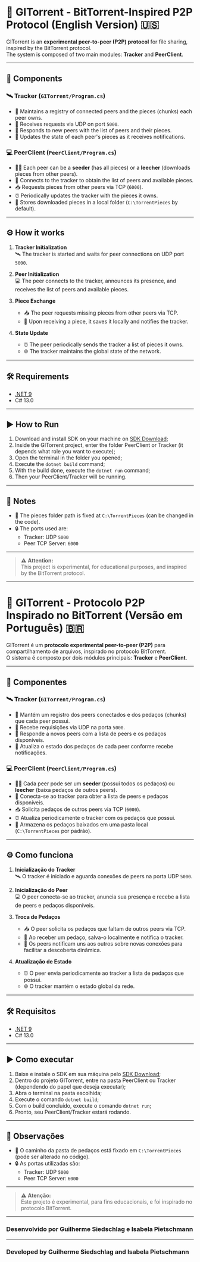 # 🚀 GITorrent - BitTorrent-Inspired P2P Protocol (English Version) 🇺🇸

GITorrent is an **experimental peer-to-peer (P2P) protocol** for file sharing, inspired by the BitTorrent protocol.  
The system is composed of two main modules: **Tracker** and **PeerClient**. 

---

## 🧩 Components

### 🛰️ Tracker (`GITorrent/Program.cs`)
- 📒 Maintains a registry of connected peers and the pieces (chunks) each peer owns.
- 📡 Receives requests via UDP on port `5000`.
- 🔄 Responds to new peers with the list of peers and their pieces.
- 📝 Updates the state of each peer's pieces as it receives notifications.

### 💻 PeerClient (`PeerClient/Program.cs`)
- 🧑‍💻 Each peer can be a **seeder** (has all pieces) or a **leecher** (downloads pieces from other peers).
- 🔗 Connects to the tracker to obtain the list of peers and available pieces.
- 📥 Requests pieces from other peers via TCP (`6000`).
- ⏰ Periodically updates the tracker with the pieces it owns.
- 💾 Stores downloaded pieces in a local folder (`C:\TorrentPieces` by default).

---

## ⚙️ How it works

1. **Tracker Initialization**  
   🛰️ The tracker is started and waits for peer connections on UDP port `5000`.

2. **Peer Initialization**  
   💻 The peer connects to the tracker, announces its presence, and receives the list of peers and available pieces.

3. **Piece Exchange**  
   - 📥 The peer requests missing pieces from other peers via TCP.
   - 💾 Upon receiving a piece, it saves it locally and notifies the tracker.

4. **State Update**  
   - ⏰ The peer periodically sends the tracker a list of pieces it owns.
   - 🌐 The tracker maintains the global state of the network.

---

## 🛠️ Requirements

- [.NET 9](https://dotnet.microsoft.com/en-us/download/dotnet/9.0)
- C# 13.0

---

## ▶️ How to Run

1. Download and install SDK on your machine on [SDK Download](https://dotnet.microsoft.com/en-us/download/dotnet/thank-you/sdk-9.0.301-windows-x64-installer);
2. Inside the GITorrent project, enter the folder PeerClient or Tracker (it depends what role you want to execute);
3. Open the terminal in the folder you opened;
4. Execute the `dotnet build` command;
5. With the build done, execute the `dotnet run` command;
6. Then your PeerClient/Tracker will be running.

---

## 📌 Notes

- 📁 The pieces folder path is fixed at `C:\TorrentPieces` (can be changed in the code).
- 🔒 The ports used are:
  - Tracker: UDP `5000`
  - Peer TCP Server: `6000`
    
---

> ⚠️ **Attention:**  
> This project is experimental, for educational purposes, and inspired by the BitTorrent protocol.

---
# 🚀 GITorrent - Protocolo P2P Inspirado no BitTorrent (Versão em Português) 🇧🇷

GITorrent é um **protocolo experimental peer-to-peer (P2P)** para compartilhamento de arquivos, inspirado no protocolo BitTorrent.  
O sistema é composto por dois módulos principais: **Tracker** e **PeerClient**.

---

## 🧩 Componentes

### 🛰️ Tracker (`GITorrent/Program.cs`)
- 📒 Mantém um registro dos peers conectados e dos pedaços (chunks) que cada peer possui.
- 📡 Recebe requisições via UDP na porta `5000`.
- 🔄 Responde a novos peers com a lista de peers e os pedaços disponíveis.
- 📝 Atualiza o estado dos pedaços de cada peer conforme recebe notificações.

### 💻 PeerClient (`PeerClient/Program.cs`)
- 🧑‍💻 Cada peer pode ser um **seeder** (possui todos os pedaços) ou **leecher** (baixa pedaços de outros peers).
- 🔗 Conecta-se ao tracker para obter a lista de peers e pedaços disponíveis.
- 📥 Solicita pedaços de outros peers via TCP (`6000`).
- ⏰ Atualiza periodicamente o tracker com os pedaços que possui.
- 💾 Armazena os pedaços baixados em uma pasta local (`C:\TorrentPieces` por padrão).

---

## ⚙️ Como funciona

1. **Inicialização do Tracker**  
   🛰️ O tracker é iniciado e aguarda conexões de peers na porta UDP `5000`.

2. **Inicialização do Peer**  
   💻 O peer conecta-se ao tracker, anuncia sua presença e recebe a lista de peers e pedaços disponíveis.

3. **Troca de Pedaços**  
   - 📥 O peer solicita os pedaços que faltam de outros peers via TCP.
   - 💾 Ao receber um pedaço, salva-o localmente e notifica o tracker.
   - 🔔 Os peers notificam uns aos outros sobre novas conexões para facilitar a descoberta dinâmica.

4. **Atualização de Estado**  
   - ⏰ O peer envia periodicamente ao tracker a lista de pedaços que possui.
   - 🌐 O tracker mantém o estado global da rede.

---

## 🛠️ Requisitos

- [.NET 9](https://dotnet.microsoft.com/pt-br/download/dotnet/9.0)
- C# 13.0

---

## ▶️ Como executar

1. Baixe e instale o SDK em sua máquina pelo [SDK Download](https://dotnet.microsoft.com/pt-br/download/dotnet/thank-you/sdk-9.0.301-windows-x64-installer);
2. Dentro do projeto GITorrent, entre na pasta PeerClient ou Tracker (dependendo do papel que deseja executar);
3. Abra o terminal na pasta escolhida;
4. Execute o comando `dotnet build`;
5. Com o build concluído, execute o comando `dotnet run`;
6. Pronto, seu PeerClient/Tracker estará rodando.

---

## 📌 Observações

- 📁 O caminho da pasta de pedaços está fixado em `C:\TorrentPieces` (pode ser alterado no código).
- 🔒 As portas utilizadas são:
  - Tracker: UDP `5000`
  - Peer TCP Server: `6000`
    
---

> ⚠️ **Atenção:**  
> Este projeto é experimental, para fins educacionais, e foi inspirado no protocolo BitTorrent.

---

### Desenvolvido por Guilherme Siedschlag e Isabela Pietschmann

---

### Developed by Guilherme Siedschlag and Isabela Pietschmann
